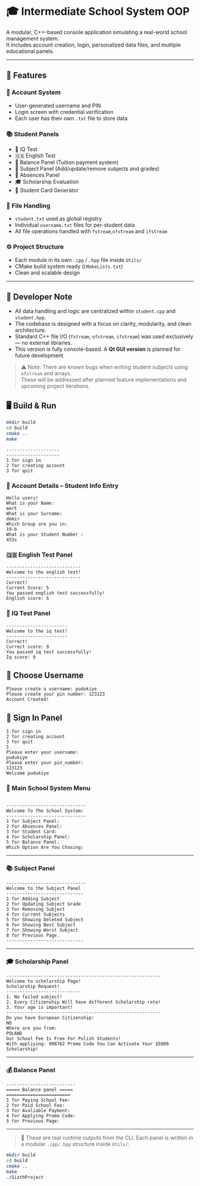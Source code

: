 # 🎓 Intermediate School System OOP

A modular, C++-based console application simulating a real-world school management system.  
It includes account creation, login, personalized data files, and multiple educational panels.

---

## 🧩 Features

### 🔐 Account System
- User-generated username and PIN
- Login screen with credential verification
- Each user has their own `.txt` file to store data

### 📚 Student Panels
- 🧠 IQ Test  
- 🇬🇧 English Test  
- 💸 Balance Panel (Tuition payment system)  
- 📝 Subject Panel (Add/update/remove subjects and grades)  
- 📆 Absences Panel  
- 🎓 Scholarship Evaluation  
- 🪪 Student Card Generator

### 🧾 File Handling
- `student.txt` used as global registry  
- Individual `username.txt` files for per-student data  
- All file operations handled with `fstream`,`ofstream` and `ifstream`

### ⚙️ Project Structure
- Each module in its own `.cpp` / `.hpp` file inside `Utils/`
- CMake build system ready (`CMakeLists.txt`)
- Clean and scalable design

---
## 🧠 Developer Note

- All data handling and logic are centralized within `student.cpp` and `student.hpp`.
- The codebase is designed with a focus on clarity, modularity, and clean architecture.
- Standard C++ file I/O (`fstream`, `ofstream`, `ifstream`) was used exclusively — no external libraries.
- This version is fully console-based. A **Qt GUI version** is planned for future development.

> ⚠️ Note: There are known bugs when writing student subjects using `ofstream` and arrays.  
> These will be addressed after planned feature implementations and upcoming project iterations.


## 🖥️ Build & Run

```bash
mkdir build
cd build
cmake ..
make
```

```
--------------------
--------------------
1 for sign in
2 for creating account 
3 for quit

```
### 👤 Account Details – Student Info Entry
```
Hello users!
What is your Name: 
mert
What is your Surname: 
demir
Which Group are you in: 
19-b
What is your Student Number : 
453s
```
### 🇬🇧 English Test Panel
```
----------------------------
Welcome to the english test!
----------------------------
Correct!
Current Score: 5
You passed english test successfully!
English score: 5

```
### 🧠 IQ Test Panel
```
-----------------------
Welcome to the iq test!
-----------------------
Correct!
Currect score: 9
You passed iq test successfully!
Iq score: 9
```

## 🧾 Choose Username 

```
Please create a username: pudukiye
Please create your pin number: 123123
Account Created!

```
## 🧾 Sign In Panel


```
1 for sign in
2 for creating account 
3 for quit
1
Please enter your username:
pudukiye
Please enter your pin_number:
123123
Welcome pudukiye
```
### 🧾 Main School System Menu
```

------------------------------
Welcome To The School System: 
------------------------------
1 for Subject Panel: 
2 for Absences Panel: 
3 for Student Card:
4 for Scholarship Panel: 
5 for Balance Panel: 
Which Option Are You Chosing: 

```

---

### 📚 Subject Panel


```
------------------------------
Welcome to the Subject Panel
-----------------------------
1 for Adding Subject
2 for Updating Subject Grade
3 for Removing Subject
4 for Current Subjects
5 for Showing Deleted Subject
6 for Showing Best Subject
7 for Showing Worst Subject
8 for Previous Page.
-----------------------------

```

---

### 🎓 Scholarship Panel


```
----------------------------------------------------------
Welcome to scholarship Page!
Scholarship Request!
----------------------------
1. No failed subject!
2. Every Citizenship Will have different Scholarship rate!
3. Your age is important!
----------------------------------------------------------
Do you have European Citizenship: 
NO
Where are you from: 
POLAND
Our School Fee Is Free For Polish Students!
With appliying: 908762 Promo Code You Can Activate Your $5000 Scholarship!

```

---

### 💰 Balance Panel


```
--------------------------
===== Balance panel =====
========================
1 for Paying School Fee:
2 for Paid School Fee:
3 for Avaliable Payment:
4 for Applying Promo Code:
5 for Previous Page: 

```

---

> 📌 These are real runtime outputs from the CLI. Each panel is written in a modular `.cpp/.hpp` structure inside `Utils/`.


```bash
mkdir build
cd build
cmake ..
make
./SixthProject
